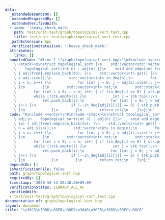 ```yaml
---
data:
  _extendedDependsOn: []
  _extendedRequiredBy: []
  _extendedVerifiedWith:
  - icon: ':heavy_check_mark:'
    path: test/unit-test/graph/topological-sort.test.cpp
    title: test/unit-test/graph/topological-sort.test.cpp
  _pathExtension: hpp
  _verificationStatusIcon: ':heavy_check_mark:'
  attributes:
    links: []
  bundledCode: "#line 1 \"graph/topological-sort.hpp\"\n#include <vector>\n#include\
    \ <stack>\n\nstruct topological_sort {\n    std::vector<std::vector<int>> adj;\n\
    \    topological_sort(int n) : adj(n) {}\n    void add_edge(int from, int to)\
    \ { adj[from].emplace_back(to); }\n    std::vector<int> get() {\n        int n\
    \ = adj.size();\n        std::vector<int> in_deg(n);\n        for (int i = 0;\
    \ i < n; i++) {\n            for (int j = 0; j < adj[i].size(); j++) { in_deg[adj[i][j]]++;\
    \ }\n        }\n        std::vector<int> ret;\n        std::stack<int> stk;\n\
    \        for (int i = 0; i < n; i++) { if (in_deg[i] == 0) { stk.push(i); }}\n\
    \        while (!stk.empty()) {\n            int i = stk.top();\n            stk.pop();\n\
    \            ret.push_back(i);\n            for (int j = 0; j < adj[i].size();\
    \ j++) {\n                if (--in_deg[adj[i][j]] == 0) { stk.push(adj[i][j]);\
    \ }\n            }\n        }\n        return ret;\n    }\n};\n"
  code: "#include <vector>\n#include <stack>\n\nstruct topological_sort {\n    std::vector<std::vector<int>>\
    \ adj;\n    topological_sort(int n) : adj(n) {}\n    void add_edge(int from, int\
    \ to) { adj[from].emplace_back(to); }\n    std::vector<int> get() {\n        int\
    \ n = adj.size();\n        std::vector<int> in_deg(n);\n        for (int i = 0;\
    \ i < n; i++) {\n            for (int j = 0; j < adj[i].size(); j++) { in_deg[adj[i][j]]++;\
    \ }\n        }\n        std::vector<int> ret;\n        std::stack<int> stk;\n\
    \        for (int i = 0; i < n; i++) { if (in_deg[i] == 0) { stk.push(i); }}\n\
    \        while (!stk.empty()) {\n            int i = stk.top();\n            stk.pop();\n\
    \            ret.push_back(i);\n            for (int j = 0; j < adj[i].size();\
    \ j++) {\n                if (--in_deg[adj[i][j]] == 0) { stk.push(adj[i][j]);\
    \ }\n            }\n        }\n        return ret;\n    }\n};"
  dependsOn: []
  isVerificationFile: false
  path: graph/topological-sort.hpp
  requiredBy: []
  timestamp: '2020-10-13 20:30:26+09:00'
  verificationStatus: LIBRARY_ALL_AC
  verifiedWith:
  - test/unit-test/graph/topological-sort.test.cpp
documentation_of: graph/topological-sort.hpp
layout: document
title: "\u30C8\u30DD\u30ED\u30B8\u30AB\u30EB\u30BD\u30FC\u30C8"
---
```


